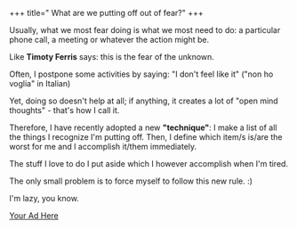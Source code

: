 +++
title=" What are we putting off out of fear?"
+++


Usually, what we most fear doing is what we most need to do: a
particular phone call, a meeting or whatever the action might be.

Like **Timoty Ferris** says: this is the fear of the unknown.





Often, I postpone some activities by saying: "I don't feel like it" ("non ho
voglia" in Italian)





Yet, doing so doesn't help at all; if anything, it creates a lot of "open mind thoughts" -
that's how I call it.




Therefore, I have recently adopted a new **"technique"**: I make a list
of all the things I recognize I'm putting off. Then, I define which item/s is/are the
worst for me and I accomplish it/them immediately.





The stuff I love to do I put aside which I however accomplish when I'm tired.





The only small problem is to force myself to follow this new rule. :)





I'm lazy, you know.








[Your Ad Here](http://www.adbrite.com/mb/commerce/purchase_form.php?opid=498102&afsid=1)




